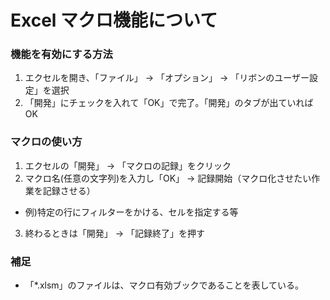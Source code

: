 # Excel マクロ機能について  

### 機能を有効にする方法  
1. エクセルを開き、「ファイル」 → 「オプション」 → 「リボンのユーザー設定」を選択  
2. 「開発」にチェックを入れて「OK」で完了。「開発」のタブが出ていればOK  

### マクロの使い方  
1. エクセルの「開発」 → 「マクロの記録」をクリック  
2. マクロ名(任意の文字列)を入力し「OK」 → 記録開始（マクロ化させたい作業を記録させる）  
  - 例)特定の行にフィルターをかける、セルを指定する等  
3. 終わるときは「開発」 → 「記録終了」を押す  

### 補足  
- 「*.xlsm」のファイルは、マクロ有効ブックであることを表している。  